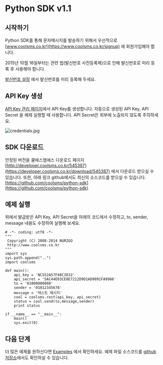 # Python SDK v1.1

## 시작하기

Python SDK를 통해 문자메시지를 발송하기 위해서 우선적으로 [www.coolsms.co.kr](https://www.coolsms.co.kr/signup) 에 회원가입해야 합니다.

2015년 10월 16일부터는 관련 법\(발신번호 사전등록제\)으로 인해 발신번호로 미리 등록 후 사용해야 합니다.

[발신번호 설정](https://www.coolsms.co.kr/senderids) 에서 발신번호를 미리 등록해 두세요.

## API Key 생성

[API Key 관리 페이지](https://www.coolsms.co.kr/credentials)에서 API Key를 생성합니다. 자동으로 생성된 API Key, API Secret 을 예제 실행할 때 사용합니다. API Secret은 외부에 노출되지 않도록 주의하세요.

![credentials.jpg](http://developer.coolsms.co.kr/files/attach/images/563538/550/563/c6b4e7b3905a527593275a92ca5023d2.jpg)

## SDK 다운로드

안정된 버전을 쿨에스엠에스 다운로드 페이지 [http://developer.coolsms.co.kr/545387](https://developer.coolsms.co.kr/download/545387) 에서 다운로드 받으실 수 있습니다. 또한, 아래 링크 github에서도 최신의 소스코드를 받으실 수 있습니다. [https://github.com/coolsms/python-sdk](https://github.com/coolsms/python-sdk)  

## 예제 실행

위에서 발급받은 API Key, API Secret을 아래의 코드에서 수정하고, to, sender, message 내용도 수정하여 실행해 보세요.

```text
# -*- coding: utf8 -*-
"""
 Copyright (C) 2008-2014 NURIGO
 http://www.coolsms.co.kr
"""
import sys
sys.path.append("..")
import coolsms

def main():
	api_key = 'NCS52A57F48C3D32'
	api_secret = '5AC44E03CE8E7212D9D1AD9091FA9966'
	to = '01000000000'
	sender = '01012345678'
	message = '테스트 메시지'
	cool = coolsms.rest(api_key, api_secret)
	status = cool.send(to,message,sender)
	print status

if __name__ == "__main__":
	main()
	sys.exit(0)
```

## 다음 단계

더 많은 예제를 원하신다면 [Examples](https://developer.coolsms.co.kr/SDK_Python_Examples_ko) 에서 확인하세요. 예제 파일 소스코드를 [github 저장소](https://github.com/coolsms/python-sdk/tree/master/examples)에서도 확인하실 수 있습니다.

